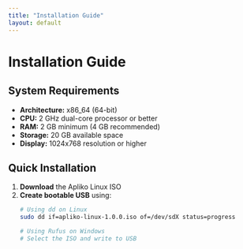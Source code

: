 ```yaml
---
title: "Installation Guide"
layout: default
---
```


# Installation Guide

## System Requirements

- **Architecture:** x86_64 (64-bit)
- **CPU:** 2 GHz dual-core processor or better
- **RAM:** 2 GB minimum (4 GB recommended)
- **Storage:** 20 GB available space
- **Display:** 1024x768 resolution or higher

## Quick Installation

1. **Download** the Apliko Linux ISO
2. **Create bootable USB** using:
   ```bash
   # Using dd on Linux
   sudo dd if=apliko-linux-1.0.0.iso of=/dev/sdX status=progress
   
   # Using Rufus on Windows
   # Select the ISO and write to USB
